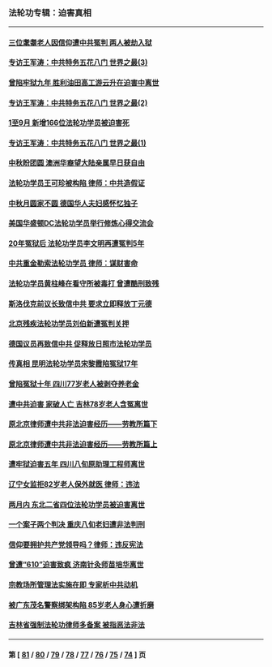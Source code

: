 ### 法轮功专辑：迫害真相
---
#### [三位耄耋老人因信仰遭中共冤判 两人被劫入狱](../../pages/nf4379/n14089560.md?10100430) 
#### [专访王军涛：中共特务五花八门 世界之最(3)](../../pages/nf4379/n14086905.md?10100430) 
#### [曾陷牢狱九年 胜利油田高工游云升在迫害中离世](../../pages/nf4379/n14088624.md?10100430) 
#### [专访王军涛：中共特务五花八门 世界之最(2)](../../pages/nf4379/n14086143.md?10100430) 
#### [1至9月 新增166位法轮功学员被迫害死](../../pages/nf4379/n14088146.md?10100430) 
#### [专访王军涛：中共特务五花八门 世界之最(1)](../../pages/nf4379/n14071026.md?10100430) 
#### [中秋盼团圆 澳洲华裔望大陆亲属早日获自由](../../pages/nf4379/n14082087.md?10100430) 
#### [法轮功学员王可珍被构陷 律师：中共造假证](../../pages/nf4379/n14079888.md?10100430) 
#### [中秋月圆家不圆 德国华人夫妇感怀忆独子](../../pages/nf4379/n14081172.md?10100430) 
#### [美国华盛顿DC法轮功学员举行修炼心得交流会](../../pages/nf4379/n14080995.md?10100430) 
#### [20年冤狱后 法轮功学员李文明再遭冤判5年](../../pages/nf4379/n14079447.md?10100430) 
#### [中共重金勒索法轮功学员 律师：谋财害命](../../pages/nf4379/n14079477.md?10100430) 
#### [法轮功学员黄柱峰在看守所被毒打 曾遭酷刑致残](../../pages/nf4379/n14077119.md?10100430) 
#### [斯洛伐克前议长致信中共 要求立即释放丁元德](../../pages/nf4379/n14074619.md?10100430) 
#### [北京残疾法轮功学员刘伯新遭冤判关押](../../pages/nf4379/n14069619.md?10100430) 
#### [德国议员再致信中共 促释放日照市法轮功学员](../../pages/nf4379/n14069901.md?10100430) 
#### [传真相 昆明法轮功学员宋黎霞陷冤狱17年](../../pages/nf4379/n14069020.md?10100430) 
#### [曾陷冤狱十年 四川77岁老人被剥夺养老金](../../pages/nf4379/n14068260.md?10100430) 
#### [遭中共迫害 家破人亡 吉林78岁老人含冤离世](../../pages/nf4379/n14066833.md?10100430) 
#### [原北京律师遭中共非法迫害经历——劳教所篇下](../../pages/nf4379/n14066403.md?10100430) 
#### [原北京律师遭中共非法迫害经历——劳教所篇上](../../pages/nf4379/n14057045.md?10100430) 
#### [遭牢狱迫害五年 四川八旬原助理工程师离世](../../pages/nf4379/n14066297.md?10100430) 
#### [辽宁女监拒82岁老人保外就医 律师：违法](../../pages/nf4379/n14065881.md?10100430) 
#### [两月内 东北二省四位法轮功学员被迫害离世](../../pages/nf4379/n14063270.md?10100430) 
#### [一个案子两个判决 重庆八旬老妇遭非法判刑](../../pages/nf4379/n14063531.md?10100430) 
#### [信仰要拥护共产党领导吗？律师：违反宪法](../../pages/nf4379/n14061325.md?10100430) 
#### [曾遭“610”迫害致疯 济南针灸师苗培华离世](../../pages/nf4379/n14060519.md?10100430) 
#### [宗教场所管理法实施在即 专家析中共动机](../../pages/nf4379/n14061242.md?10100430) 
#### [被广东茂名警察绑架构陷 85岁老人身心遭折磨](../../pages/nf4379/n14059718.md?10100430) 
#### [吉林省强制法轮功律师多备案 被指恶法非法](../../pages/nf4379/n14059091.md?10100430) 

---
#### 第 [ [81](./81.md?10100430) / [80](./80.md?10100430) / [79](./79.md?10100430) / [78](./78.md?10100430) / [77](./77.md?10100430) / [76](./76.md?10100430) / [75](./75.md?10100430) / [74](./74.md?10100430) ] 页
